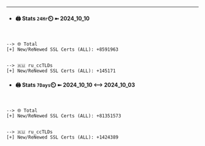 

---
- #### 🖨️ **Stats** `24Hr`⏲️ ➼ 2024_10_10
```console


--> 🌐 Total
[+] New/ReNewed SSL Certs (ALL): +8591963


--> 🇷🇺 ru_ccTLDs
[+] New/ReNewed SSL Certs (ALL): +145171

```

- #### 🖨️ **Stats** `7Days`⏲️ ➼ 2024_10_10 <--> 2024_10_03
```console


--> 🌐 Total
[+] New/ReNewed SSL Certs (ALL): +81351573


--> 🇷🇺 ru_ccTLDs
[+] New/ReNewed SSL Certs (ALL): +1424389

```

